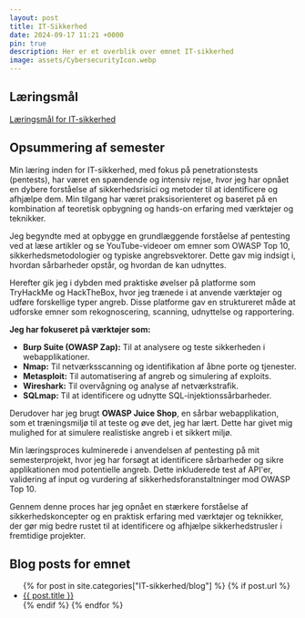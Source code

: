 ```yaml
---
layout: post
title: IT-Sikkerhed
date: 2024-09-17 11:21 +0000
pin: true
description: Her er et overblik over emnet IT-sikkerhed
image: assets/CybersecurityIcon.webp
---
```


## Læringsmål

[Læringsmål for IT-sikkerhed](../laeringsmaal-cybersecurity)

## Opsummering af semester

Min læring inden for IT-sikkerhed, med fokus på penetrationstests (pentests), har været en spændende og intensiv rejse, hvor jeg har opnået en dybere forståelse af sikkerhedsrisici og metoder til at identificere og afhjælpe dem. Min tilgang har været praksisorienteret og baseret på en kombination af teoretisk opbygning og hands-on erfaring med værktøjer og teknikker.

Jeg begyndte med at opbygge en grundlæggende forståelse af pentesting ved at læse artikler og se YouTube-videoer om emner som OWASP Top 10, sikkerhedsmetodologier og typiske angrebsvektorer. Dette gav mig indsigt i, hvordan sårbarheder opstår, og hvordan de kan udnyttes.

Herefter gik jeg i dybden med praktiske øvelser på platforme som TryHackMe og HackTheBox, hvor jeg trænede i at anvende værktøjer og udføre forskellige typer angreb. Disse platforme gav en struktureret måde at udforske emner som rekognoscering, scanning, udnyttelse og rapportering.

**Jeg har fokuseret på værktøjer som:**

- **Burp Suite (OWASP Zap):** Til at analysere og teste sikkerheden i webapplikationer.
- **Nmap:** Til netværksscanning og identifikation af åbne porte og tjenester.
- **Metasploit:** Til automatisering af angreb og simulering af exploits.
- **Wireshark:** Til overvågning og analyse af netværkstrafik.
- **SQLmap:** Til at identificere og udnytte SQL-injektionssårbarheder.

Derudover har jeg brugt **OWASP Juice Shop**, en sårbar webapplikation, som et træningsmiljø til at teste og øve det, jeg har lært. Dette har givet mig mulighed for at simulere realistiske angreb i et sikkert miljø.

Min læringsproces kulminerede i anvendelsen af pentesting på mit semesterprojekt, hvor jeg har forsøgt at identificere sårbarheder og sikre applikationen mod potentielle angreb. Dette inkluderede test af API'er, validering af input og vurdering af sikkerhedsforanstaltninger mod OWASP Top 10.

Gennem denne proces har jeg opnået en stærkere forståelse af sikkerhedskoncepter og en praktisk erfaring med værktøjer og teknikker, der gør mig bedre rustet til at identificere og afhjælpe sikkerhedstrusler i fremtidige projekter.

## Blog posts for emnet

<ul>
  {% for post in site.categories["IT-sikkerhed/blog"] %}
    {% if post.url %}
        <li><a href="{{ post.url }}">{{ post.title }}</a></li>
    {% endif %}
  {% endfor %}
</ul>
